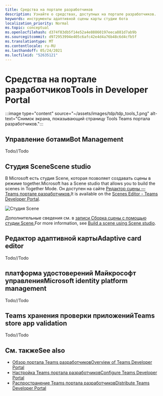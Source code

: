 ```yaml
---
title: Средства на портале разработчиков
description: Узнайте о средствах, доступных на портале разработчиков.
keywords: инструменты адаптивной сцены карты студии бота
localization_priority: Normal
ms.topic: conceptual
ms.openlocfilehash: d374f83db5f14e52a4e88860197eeca881d7ab9b
ms.sourcegitcommit: d972953994e405c6afc42e4d4a76b48c6d4cfb5f
ms.translationtype: MT
ms.contentlocale: ru-RU
ms.lasthandoff: 05/24/2021
ms.locfileid: "52635121"
---
```

# <a name="tools-in-developer-portal"></a><span data-ttu-id="a6b12-104">Средства на портале разработчиков</span><span class="sxs-lookup"><span data-stu-id="a6b12-104">Tools in Developer Portal</span></span>

:::image type="content" source="~/assets/images/tdp/tdp_tools_1.png" alt-text="Снимок экрана, показывающий страницу Tools Teams портала разработчиков.":::

## <a name="bot-management"></a><span data-ttu-id="a6b12-106">Управление ботами</span><span class="sxs-lookup"><span data-stu-id="a6b12-106">Bot Management</span></span>

<span data-ttu-id="a6b12-107">Todo</span><span class="sxs-lookup"><span data-stu-id="a6b12-107">//Todo</span></span>

## <a name="scene-studio"></a><span data-ttu-id="a6b12-108">Студия Scene</span><span class="sxs-lookup"><span data-stu-id="a6b12-108">Scene studio</span></span>

<span data-ttu-id="a6b12-109">В Microsoft есть студия Scene, которая позволяет создавать сцены в режиме together.</span><span class="sxs-lookup"><span data-stu-id="a6b12-109">Microsoft has a Scene studio that allows you to build the scenes in Together Mode.</span></span> <span data-ttu-id="a6b12-110">Он доступен на сайте [Редактор сцены — Teams портале разработчиков.](https://dev.teams.microsoft.com/scenes)</span><span class="sxs-lookup"><span data-stu-id="a6b12-110">It is available on the [Scenes Editor - Teams Developer Portal](https://dev.teams.microsoft.com/scenes).</span></span>

![Студия Scene](~/assets/images/apps-in-meetings/scene-design-studio.png)

<span data-ttu-id="a6b12-112">Дополнительные сведения см. в [записи Сборка сцены с помощью студии Scene.](../apps-in-teams-meetings/teams-together-mode.md#build-a-scene-using-the-scene-studio)</span><span class="sxs-lookup"><span data-stu-id="a6b12-112">For more information, see [Build a scene using Scene studio](../apps-in-teams-meetings/teams-together-mode.md#build-a-scene-using-the-scene-studio).</span></span>

## <a name="adaptive-card-editor"></a><span data-ttu-id="a6b12-113">Редактор адаптивной карты</span><span class="sxs-lookup"><span data-stu-id="a6b12-113">Adaptive card editor</span></span>

<span data-ttu-id="a6b12-114">Todo</span><span class="sxs-lookup"><span data-stu-id="a6b12-114">//Todo</span></span>

## <a name="microsoft-identity-platform-management"></a><span data-ttu-id="a6b12-115">платформа удостоверений Майкрософт управления</span><span class="sxs-lookup"><span data-stu-id="a6b12-115">Microsoft identity platform management</span></span>

<span data-ttu-id="a6b12-116">Todo</span><span class="sxs-lookup"><span data-stu-id="a6b12-116">//Todo</span></span>

## <a name="teams-store-app-validation"></a><span data-ttu-id="a6b12-117">Teams хранения проверки приложений</span><span class="sxs-lookup"><span data-stu-id="a6b12-117">Teams store app validation</span></span>

<span data-ttu-id="a6b12-118">Todo</span><span class="sxs-lookup"><span data-stu-id="a6b12-118">//Todo</span></span>

## <a name="see-also"></a><span data-ttu-id="a6b12-119">См. также</span><span class="sxs-lookup"><span data-stu-id="a6b12-119">See also</span></span>

* [<span data-ttu-id="a6b12-120">Обзор портала Teams разработчиков</span><span class="sxs-lookup"><span data-stu-id="a6b12-120">Overview of Teams Developer Portal</span></span>](~/concepts/build-and-test/teams-developer-portal.md)
* [<span data-ttu-id="a6b12-121">Настройка Teams портала разработчиков</span><span class="sxs-lookup"><span data-stu-id="a6b12-121">Configure Teams Developer Portal</span></span>](~/concepts/tdp-configuration.md)
* [<span data-ttu-id="a6b12-122">Распространение Teams портала разработчиков</span><span class="sxs-lookup"><span data-stu-id="a6b12-122">Distribute Teams Developer Portal</span></span>](~/concepts/tdp-distribute.md)